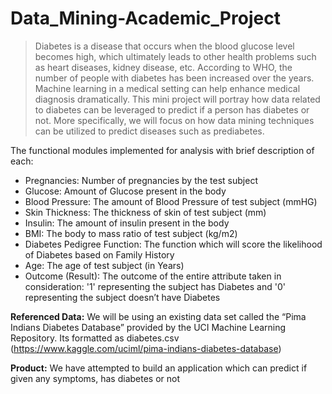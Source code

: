 # Data_Mining-Academic_Project

>Diabetes is a disease that occurs when the blood glucose level becomes high, which ultimately leads to other health problems such as heart diseases, kidney disease, etc. According to WHO, the number of people with diabetes has been increased over the years. Machine learning in a medical setting can help enhance medical diagnosis dramatically. This mini project will portray how data related to diabetes can be leveraged to predict if a person has diabetes or not. More specifically, we will focus on how data mining techniques can be utilized to predict diseases such as prediabetes.

The functional modules implemented for analysis with brief description of each:

- Pregnancies: Number of pregnancies by the test subject
- Glucose: Amount of Glucose present in the body
- Blood Pressure: The amount of Blood Pressure of test subject (mmHG)
- Skin Thickness: The thickness of skin of test subject (mm)
- Insulin: The amount of insulin present in the body
- BMI: The body to mass ratio of test subject (kg/m2)
- Diabetes Pedigree Function: The function which will score the likelihood of Diabetes based on Family History
- Age: The age of test subject (in Years)
-	Outcome (Result): The outcome of the entire attribute taken in consideration: '1' representing the subject has Diabetes and '0' representing the subject doesn’t have Diabetes

**Referenced Data:** We will be using an existing data set called the “Pima Indians Diabetes Database” provided by the UCI Machine Learning Repository. Its formatted as diabetes.csv (https://www.kaggle.com/uciml/pima-indians-diabetes-database)

**Product:** We have attempted to build an application which can predict if given any symptoms, has diabetes or not
